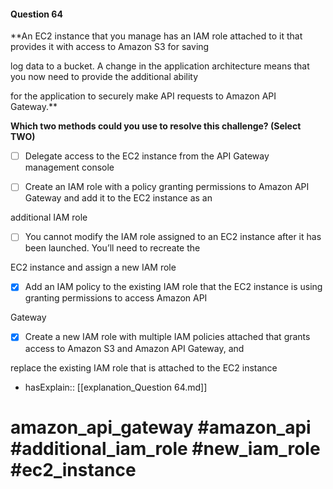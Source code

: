 #### Question  64

**An EC2 instance that you manage has an IAM role attached to it that provides it with access to Amazon S3 for saving

log data to a bucket. A change in the application architecture means that you now need to provide the additional ability

for the application to securely make API requests to Amazon API Gateway.**

**Which two methods could you use to resolve this challenge? (Select TWO)**

- [ ] Delegate access to the EC2 instance from the API Gateway management console

- [ ] Create an IAM role with a policy granting permissions to Amazon API Gateway and add it to the EC2 instance as an

additional IAM role

- [ ] You cannot modify the IAM role assigned to an EC2 instance after it has been launched. You’ll need to recreate the

EC2 instance and assign a new IAM role

- [x] Add an IAM policy to the existing IAM role that the EC2 instance is using granting permissions to access Amazon API

Gateway

- [x] Create a new IAM role with multiple IAM policies attached that grants access to Amazon S3 and Amazon API Gateway, and

replace the existing IAM role that is attached to the EC2 instance

- hasExplain:: [[explanation_Question  64.md]]

# amazon_api_gateway #amazon_api #additional_iam_role #new_iam_role #ec2_instance
